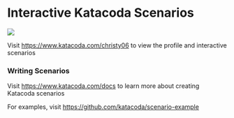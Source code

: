 # Interactive Katacoda Scenarios

[![](http://shields.katacoda.com/katacoda/christy06/count.svg)](https://www.katacoda.com/christy06 "Get your profile on Katacoda.com")

Visit https://www.katacoda.com/christy06 to view the profile and interactive scenarios

### Writing Scenarios
Visit https://www.katacoda.com/docs to learn more about creating Katacoda scenarios

For examples, visit https://github.com/katacoda/scenario-example
